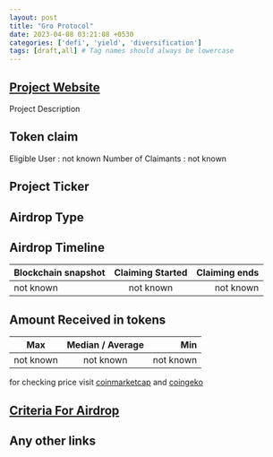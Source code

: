 ```yaml
---
layout: post
title: "Gro Protocol"
date: 2023-04-08 03:21:08 +0530
categories: ['defi', 'yield', 'diversification']
tags: [draft,all] # Tag names should always be lowercase
---
```




## [Project Website](https://www.gro.xyz/#/)

 Project Description

## Token claim

Eligible User : not known
Number of Claimants : not known

## Project Ticker

## Airdrop Type

## Airdrop Timeline

| Blockchain snapshot     | Claiming Started           | Claiming ends    |
| ----------------------- |:--------------------------:| ----------------:|
|       not known         |        not known           |   not known      |

## Amount Received in tokens

| Max        |    Median / Average  |       Min    |
| ---------- |:--------------------:| ------------:|
| not known  |     not known        |  not known   |

for checking price visit [coinmarketcap](https://coinmarketcap.com/currencies/) and [coingeko](https://www.coingecko.com/en/coins/)

## [Criteria For Airdrop](https://medium.com/gro-protocol/gro-4-all-1-of-gro-to-protocol-users-c0d7a0b5670b)

## Any other links
